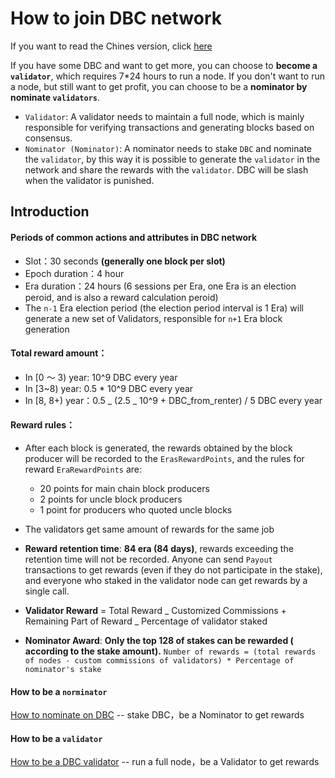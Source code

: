 # How to join DBC network
If you want to read the Chines version, click [here](README_CN.md)

If you have some DBC and want to get more, you can choose to **become a `validator`**, which requires 7\*24 hours to run a node. If you don't want to run a node, but still want to get profit, you can choose to be a **nominator by nominate `validators`**.

- `Validator`: A validator needs to maintain a full node, which is mainly responsible for verifying transactions and generating blocks based on consensus.
- `Nominator (Nominator)`: A nominator needs to stake `DBC` and nominate the `validator`, by this way it is possible to generate the `validator` in the network and share the rewards with the `validator`. DBC will be slash when the validator is punished.

## Introduction

#### Periods of common actions and attributes in DBC network

- Slot：30 seconds **(generally one block per slot)**
- Epoch duration：4 hour
- Era duration：24 hours (6 sessions per Era, one Era is an election peroid, and is also a reward calculation peroid)
- The `n-1` Era election period (the election period interval is 1 Era) will generate a new set of Validators, responsible for `n+1` Era block generation

#### Total reward amount：

- In [0 ～ 3) year: 10^9 DBC every year
- In [3~8) year: 0.5 \* 10^9 DBC every year
- In [8, 8+) year：0.5 _ (2.5 _ 10^9 + DBC_from_renter) / 5 DBC every year

#### Reward rules：

- After each block is generated, the rewards obtained by the block producer will be recorded to the `ErasRewardPoints`, and the rules for reward `EraRewardPoints` are:

  - 20 points for main chain block producers
  - 2 points for uncle block producers
  - 1 point for producers who quoted uncle blocks

- The validators get same amount of rewards for the same job
- **Reward retention time**: **84 era (84 days)**, rewards exceeding the retention time will not be recorded. Anyone can send `Payout` transactions to get rewards (even if they do not participate in the stake), and everyone who staked in the validator node can get rewards by a single call.
- **Validator Reward** = Total Reward _ Customized Commissions + Remaining Part of Reward _ Percentage of validator staked
- **Nominator Award**: **Only the top 128 of stakes can be rewarded ( according to the stake amount).** `Number of rewards = (total rewards of nodes - custom commissions of validators) * Percentage of nominator's stake`

#### How to be a `norminator`

[How to nominate on DBC](docs/staking_dbc_and_voting.md) -- stake DBC，be a Nominator to get rewards

#### How to be a `validator`

[How to be a DBC validator](docs/join_dbc_network_EN.md) -- run a full node，be a Validator to get rewards
